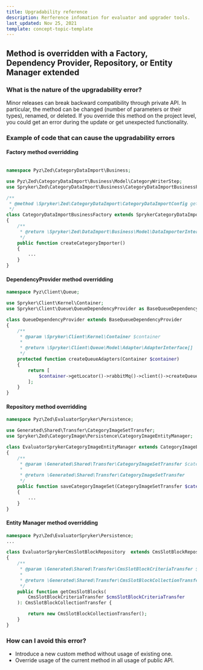 ```yaml
---
title: Upgradability reference
description: Rerference infomation for evaluator and upgrader tools.
last_updated: Nov 25, 2021
template: concept-topic-template
---
```


## Method is overridden with a Factory, Dependency Provider, Repository, or Entity Manager extended

### What is the nature of the upgradability error?
Minor releases can break backward compatibility through private API. In particular, the method can be changed (number of parameters or their types), renamed, or deleted. If you override this method on the project level, you could get an error during the update or get unexpected functionality.

### Example of code that can cause the upgradability errors

#### Factory method overridding

```php

namespace Pyz\Zed\CategoryDataImport\Business;

use Pyz\Zed\CategoryDataImport\Business\Model\CategoryWriterStep;
use Spryker\Zed\CategoryDataImport\Business\CategoryDataImportBusinessFactory as SprykerCategoryDataImportBusinessFactory;

/**
 * @method \Spryker\Zed\CategoryDataImport\CategoryDataImportConfig getConfig()
 */
class CategoryDataImportBusinessFactory extends SprykerCategoryDataImportBusinessFactory
{
    /**
     * @return \Spryker\Zed\DataImport\Business\Model\DataImporterInterface
     */
    public function createCategoryImporter()
    {
        ...
    }
}
```

#### DependencyProvider method overridding

```php
namespace Pyz\Client\Queue;

use Spryker\Client\Kernel\Container;
use Spryker\Client\Queue\QueueDependencyProvider as BaseQueueDependencyProvider;

class QueueDependencyProvider extends BaseQueueDependencyProvider
{
    /**
     * @param \Spryker\Client\Kernel\Container $container
     *
     * @return \Spryker\Client\Queue\Model\Adapter\AdapterInterface[]
     */
    protected function createQueueAdapters(Container $container)
    {
        return [
            $container->getLocator()->rabbitMq()->client()->createQueueAdapter(),
        ];
    }
}
```

#### Repository method overridding
```php
namespace Pyz\Zed\EvaluatorSpryker\Persistence;

use Generated\Shared\Transfer\CategoryImageSetTransfer;
use Spryker\Zed\CategoryImage\Persistence\CategoryImageEntityManager;

class EvaluatorSprykerCategoryImageEntityManager extends CategoryImageEntityManager
{
    /**
     * @param \Generated\Shared\Transfer\CategoryImageSetTransfer $categoryImageSetTransfer
     *
     * @return \Generated\Shared\Transfer\CategoryImageSetTransfer
     */
    public function saveCategoryImageSet(CategoryImageSetTransfer $categoryImageSetTransfer): CategoryImageSetTransfer
    {
        ...
    }
}

```

#### Entity Manager method overridding
```php
namespace Pyz\Zed\EvaluatorSpryker\Persistence;
...

class EvaluatorSprykerCmsSlotBlockRepository  extends CmsSlotBlockRepository
{
    /**
     * @param \Generated\Shared\Transfer\CmsSlotBlockCriteriaTransfer $cmsSlotBlockCriteriaTransfer
     *
     * @return \Generated\Shared\Transfer\CmsSlotBlockCollectionTransfer
     */
    public function getCmsSlotBlocks(
        CmsSlotBlockCriteriaTransfer $cmsSlotBlockCriteriaTransfer
    ): CmsSlotBlockCollectionTransfer {

        return new CmsSlotBlockCollectionTransfer();
    }
}
```

### How can I avoid this error?
- Introduce a new custom method without usage of existing one.
- Override usage of the current method in all usage of public API.
